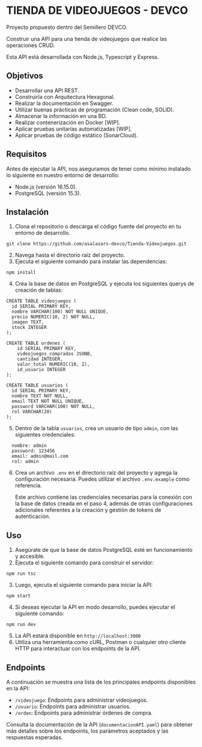 # TIENDA DE VIDEOJUEGOS - DEVCO

Proyecto propuesto dentro del Semillero DEVCO.

Construir una API para una tienda de videojuegos que realice las operaciones CRUD.

Esta API está desarrollada con Node.js, Typescript y Express.

## Objetivos

<ul>
    <li> Desarrollar una API REST. </li>
    <li> Construirla con Arquitectura Hexagonal. </li>
    <li> Realizar la documentación en Swagger. </li>
    <li> Utilizar buenas prácticas de programación (Clean code, SOLID). </li>
    <li> Almacenar la información en una BD. </li>
    <li> Realizar contenerización en Docker [WIP]. </li>
    <li> Aplicar pruebas unitarias automatizadas [WIP]. </li>
    <li> Aplicar pruebas de código estático (SonarCloud). </li>
</ul>

## Requisitos

Antes de ejecutar la API, nos aseguramos de tener como mínimo instalado lo siguiente en nuestro entorno de desarrollo:

-   Node.js (versión 16.15.0).
-   PostgreSQL (versión 15.3).

## Instalación

1.  Clona el repositorio o descarga el código fuente del proyecto en tu entorno de desarrollo.

```
git clone https://github.com/asalazars-devco/Tienda-Videojuegos.git
```

2.  Navega hasta el directorio raíz del proyecto.
3.  Ejecuta el siguiente comando para instalar las dependencias:

```
npm install
```

4.  Crea la base de datos en PostgreSQL y ejecuta los siguientes querys de creación de tablas:

```
CREATE TABLE videojuegos (
  id SERIAL PRIMARY KEY,
  nombre VARCHAR(100) NOT NULL UNIQUE,
  precio NUMERIC(10, 2) NOT NULL,
  imagen TEXT,
  stock INTEGER
);

CREATE TABLE ordenes (
	id SERIAL PRIMARY KEY,
	videojuegos_comprados JSONB,
	cantidad INTEGER,
	valor_total NUMERIC(10, 2),
	id_usuario INTEGER
);

CREATE TABLE usuarios (
  id SERIAL PRIMARY KEY,
  nombre TEXT NOT NULL,
  email TEXT NOT NULL UNIQUE,
  password VARCHAR(100) NOT NULL,
  rol VARCHAR(20)
);
```

5.  Dentro de la tabla `usuarios`, crea un usuario de tipo `admin`, con las siguientes credenciales:

```
  nombre: admin
  password: 123456
  email: admin@mail.com
  rol: admin
```

6.  Crea un archivo `.env` en el directorio raíz del proyecto y agrega la configuración necesaria. Puedes utilizar el archivo `.env.example` como referencia.

    Este archivo contiene las credenciales necesarias para la conexión con la base de datos creada en el paso 4, además de otras configuraciones adicionales referentes a la creación y gestión de tokens de autenticación.

## Uso

1.  Asegúrate de que la base de datos PostgreSQL esté en funcionamiento y accesible.
2.  Ejecuta el siguiente comando para construir el servidor:

```
npm run tsc
```

3.  Luego, ejecuta el siguiente comando para iniciar la API:

```
npm start
```

4.  Si deseas ejecutar la API en modo desarrollo, puedes ejecutar el siguiente comando:

```
npm run dev
```

5.  La API estará disponible en `http://localhost:3000`
6.  Utiliza una herramienta como cURL, Postman o cualquier otro cliente HTTP para interactuar con los endpoints de la API.

## Endpoints

A continuación se muestra una lista de los principales endpoints disponibles en la API:

-   `/videojuego`: Endpoints para administrar videojuegos.
-   `/usuario`: Endpoints para administrar usuarios.
-   `/orden`: Endpoints para administrar órdenes de compra.

Consulta la documentación de la API (`documentacionAPI.yaml`) para obtener más detalles sobre los endpoints, los parámetros aceptados y las respuestas esperadas.
